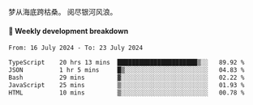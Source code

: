 梦从海底跨枯桑。
阅尽银河风浪。


#### 📝 Weekly development breakdown

<!--START_SECTION:waka-->

```txt
From: 16 July 2024 - To: 23 July 2024

TypeScript    20 hrs 13 mins  ██████████████████████▒░░   89.92 %
JSON          1 hr 5 mins     █▒░░░░░░░░░░░░░░░░░░░░░░░   04.83 %
Bash          29 mins         ▓░░░░░░░░░░░░░░░░░░░░░░░░   02.22 %
JavaScript    25 mins         ▒░░░░░░░░░░░░░░░░░░░░░░░░   01.93 %
HTML          10 mins         ▒░░░░░░░░░░░░░░░░░░░░░░░░   00.78 %
```

<!--END_SECTION:waka-->




